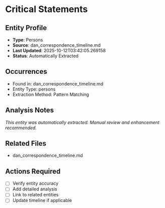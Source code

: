 # Critical Statements

## Entity Profile
- **Type**: Persons
- **Source**: dan_correspondence_timeline.md
- **Last Updated**: 2025-10-12T03:42:05.269158
- **Status**: Automatically Extracted

## Occurrences
- Found in: dan_correspondence_timeline.md
- Entity Type: persons
- Extraction Method: Pattern Matching

## Analysis Notes
*This entity was automatically extracted. Manual review and enhancement recommended.*

## Related Files
- dan_correspondence_timeline.md

## Actions Required
- [ ] Verify entity accuracy
- [ ] Add detailed analysis
- [ ] Link to related entities
- [ ] Update timeline if applicable
